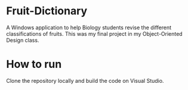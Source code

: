 # Fruit-Dictionary
A Windows application to help Biology students revise the different classifications of fruits. This was my final project in my Object-Oriented Design class.

# How to run
Clone the repository locally and build the code on Visual Studio.
